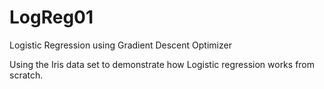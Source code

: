 # LogReg01
Logistic Regression using Gradient Descent Optimizer

Using the Iris data set to demonstrate how Logistic regression works from scratch. 
